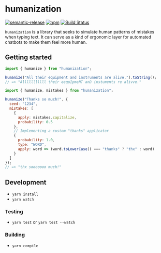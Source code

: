 # humanization

[![semantic-release](https://img.shields.io/badge/%20%20%F0%9F%93%A6%F0%9F%9A%80-semantic--release-e10079.svg)](https://github.com/semantic-release/semantic-release) [![npm](https://img.shields.io/npm/v/humanization)](https://www.npmjs.com/package/humanization) [![Build Status](https://travis-ci.org/dzucconi/humanization.svg?branch=master)](https://travis-ci.org/dzucconi/humanization)

`humanization` is a library that seeks to simulate human patterns of mistakes when typing text. It can serve as a kind of ergonomic layer for automated chatbots to make them feel more human.

## Getting started

```javascript
import { humanize } from "humanization";

humanize("All their equipment and instruments are alive.").toString();
// => "Alllllllllll their eequIpmeNT anD instuments re alivve."
```

```javascript
import { humanize, mistakes } from "humanization";

humanize("Thanks so much!", {
  seed: "1234",
  mistakes: [
    {
      apply: mistakes.capitalize,
      probability: 0.5
    },
    // Implementing a custom "thanks" applicator
    {
      probability: 1.0,
      type: "WORD",
      apply: word => (word.toLowerCase() === "thanks" ? "thx" : word)
    }
  ]
});
// => "thx sooooooo much!"
```

## Development

- `yarn install`
- `yarn watch`

### Testing

- `yarn test` or `yarn test --watch`

### Building

- `yarn compile`
